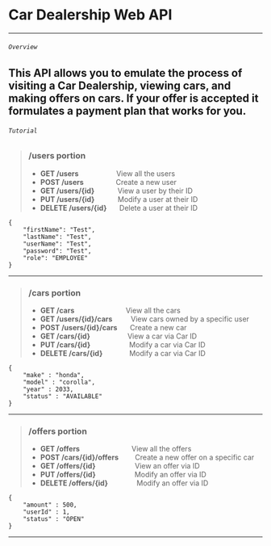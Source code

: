 # Car Dealership Web API
___
###### `Overview`
This API allows you to emulate the process of visiting a Car Dealership, viewing cars, and making offers on cars. If your 
offer is accepted it formulates a payment plan that works for you.
---
###### `Tutorial`


> ### /users portion
>* **GET /users**  &emsp;&emsp;&emsp;&emsp;&ensp;&nbsp;&nbsp;View all the users
>* **POST /users**  &emsp;&emsp;&emsp;&emsp;&nbsp;Create a new user
>* **GET /users/{id}**  &emsp;&emsp;&emsp;View a user by their ID
>* **PUT /users/{id}**  &emsp;&emsp;&emsp;Modify a user at their ID
>* **DELETE /users/{id}**  &emsp;&ensp;Delete a user at their ID


```
{
    "firstName": "Test",
    "lastName": "Test",
    "userName": "Test",
    "password": "Test",
    "role": "EMPLOYEE"
}
```
---

> ### /cars portion
>* **GET /cars** &emsp;&emsp;&emsp;&emsp;&emsp;&emsp;&emsp;View all the cars
>* **GET /users/{id}/cars** &emsp;&ensp;&nbsp;&nbsp;&nbsp;View cars owned by a specific user
>* **POST /users/{id}/cars** &emsp;&ensp;Create a new car
>* **GET /cars/{id}** &emsp;&emsp;&emsp;&emsp;&emsp;View a car via Car ID
>* **PUT /cars/{id}**&emsp;&emsp;&emsp;&emsp;&emsp;&ensp;Modify a car via Car ID
>* **DELETE /cars/{id}**&emsp;&emsp;&emsp;&ensp;&nbsp;Modify a car via Car ID

```
{
    "make" : "honda",
    "model" : "corolla",
    "year" : 2033,
    "status" : "AVAILABLE"
}
```
---

> ### /offers portion
>* **GET /offers** &emsp;&emsp;&emsp;&emsp;&emsp;&emsp;&ensp;&nbsp;&nbsp;View all the offers
>* **POST /cars/{id}/offers** &emsp;&ensp;&nbsp;&nbsp;Create a new offer on a specific car
>* **GET /offers/{id}** &emsp;&emsp;&emsp;&emsp;&emsp;&nbsp;View an offer via ID
>* **PUT /offers/{id}**&emsp;&emsp;&emsp;&emsp;&emsp;&ensp;Modify an offer via ID
>* **DELETE /offers/{id}**&emsp;&emsp;&emsp;&ensp;&nbsp;&nbsp;Modify an offer via ID

```
{
    "amount" : 500,
    "userId" : 1,
    "status" : "OPEN"
}
```
---

